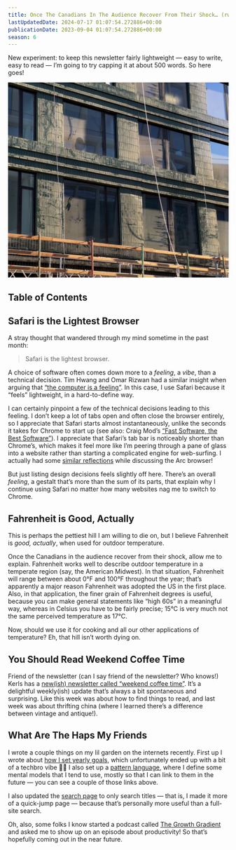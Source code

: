 ```yaml
---
title: Once The Canadians In The Audience Recover From Their Shock… (rwblog S6E9)
lastUpdatedDate: 2024-07-17 01:07:54.272886+00:00
publicationDate: 2023-09-04 01:07:54.272886+00:00
season: 6
---
```


New experiment: to keep this newsletter fairly lightweight — easy to write, easy to read — I’m going to try capping it at about 500 words. So here goes!

![The facade of a new building under construction in Mission Bay](../../assets/newsletters/mission_rock.webp)

## Table of Contents

## Safari is the Lightest Browser

A stray thought that wandered through my mind sometime in the past month:

> Safari is the lightest browser.

A choice of software often comes down more to a _feeling_, a _vibe_, than a technical decision. Tim Hwang and Omar Rizwan had a similar insight when arguing that [“the computer is a feeling”](https://github.com/timhwang/nyrc/blob/main/NYRC%201%20-%20The%20Computer%20is%20a%20Feeling.md). In this case, I use Safari because it “feels” lightweight, in a hard-to-define way.

I can certainly pinpoint a few of the technical decisions leading to this feeling. I don’t keep a lot of tabs open and often close the browser entirely, so I appreciate that Safari starts almost instantaneously, unlike the seconds it takes for Chrome to start up (see also: Craig Mod’s [“Fast Software, the Best Software”](https://craigmod.com/essays/fast_software/)). I appreciate that Safari’s tab bar is noticeably shorter than Chrome’s, which makes it feel more like I’m peering through a pane of glass into a website rather than starting a complicated engine for web-surfing. I actually had some [similar reflections](https://buttondown.email/rwblickhan/archive/you-might-not-think-you-need-a-milk-frother/) while discussing the Arc browser!

But just listing design decisions feels slightly off here. There’s an overall _feeling_, a gestalt that’s more than the sum of its parts, that explain why I continue using Safari no matter how many websites nag me to switch to Chrome.

## Fahrenheit is Good, Actually

This is perhaps the pettiest hill I am willing to die on, but I believe Fahrenheit is _good, actually_, when used for outdoor temperature.

Once the Canadians in the audience recover from their shock, allow me to explain. Fahrenheit works well to describe outdoor temperature in a temperate region (say, the American Midwest). In that situation, Fahrenheit will range between about 0°F and 100°F throughout the year; that’s apparently a major reason Fahrenheit was adopted the US in the first place. Also, in that application, the finer grain of Fahrenheit degrees is useful, because you can make general statements like “high 60s” in a meaningful way, whereas in Celsius you have to be fairly precise; 15°C is very much not the same perceived temperature as 17°C.

Now, should we use it for cooking and all our other applications of temperature? Eh, that hill isn’t worth dying on.

## You Should Read Weekend Coffee Time

Friend of the newsletter (can I say friend of the newsletter? Who knows!) Kerls has a [new(ish) newsletter called “weekend coffee time”](https://weekendcoffeetime.substack.com). It’s a delightful weekly(ish) update that’s always a bit spontaneous and surprising. Like this week was about how to find things to read, and last week was about thrifting china (where I learned there’s a difference between vintage and antique!).

## What Are The Haps My Friends

I wrote a couple things on my lil garden on the internets recently. First up I wrote about [how I set yearly goals](https://rwblickhan.org/essays/yearly-goals/), which unfortunately ended up with a bit of a techbro vibe 🤷‍♀️ I also set up a [pattern language](https://rwblickhan.org/misc/pattern-language/), where I define some mental models that I tend to use, mostly so that I can link to them in the future — you can see a couple of those links above.

I also updated the [search page](https://rwblickhan.org/search/) to only search titles — that is, I made it more of a quick-jump page — because that’s personally more useful than a full-site search.

Oh, also, some folks I know started a podcast called [The Growth Gradient](https://open.spotify.com/show/7ADTUMcMgPYCsVizP1CfSx?si=oVJpCjBEQaq1IP1ST8Wq_Q&nd=1) and asked me to show up on an episode about productivity! So that’s hopefully coming out in the near future.